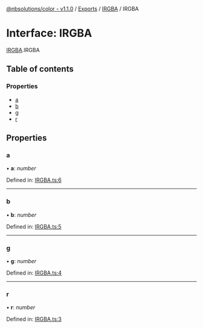 [@nbsolutions/color - v1.1.0](../README.md) / [Exports](../modules.md) / [IRGBA](../modules/irgba.md) / IRGBA

# Interface: IRGBA

[IRGBA](../modules/irgba.md).IRGBA

## Table of contents

### Properties

- [a](irgba.irgba-1.md#a)
- [b](irgba.irgba-1.md#b)
- [g](irgba.irgba-1.md#g)
- [r](irgba.irgba-1.md#r)

## Properties

### a

• **a**: *number*

Defined in: [IRGBA.ts:6](https://github.com/nbsolutions-ca/color/blob/45b04b6/src/IRGBA.ts#L6)

___

### b

• **b**: *number*

Defined in: [IRGBA.ts:5](https://github.com/nbsolutions-ca/color/blob/45b04b6/src/IRGBA.ts#L5)

___

### g

• **g**: *number*

Defined in: [IRGBA.ts:4](https://github.com/nbsolutions-ca/color/blob/45b04b6/src/IRGBA.ts#L4)

___

### r

• **r**: *number*

Defined in: [IRGBA.ts:3](https://github.com/nbsolutions-ca/color/blob/45b04b6/src/IRGBA.ts#L3)

